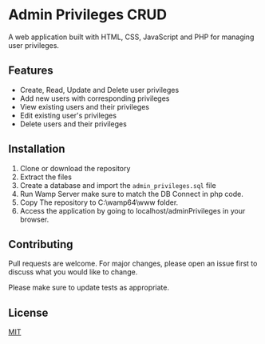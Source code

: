 # Admin Privileges CRUD
A web application built with HTML, CSS, JavaScript and PHP for managing user privileges.

## Features
- Create, Read, Update and Delete user privileges
- Add new users with corresponding privileges
- View existing users and their privileges
- Edit existing user's privileges
- Delete users and their privileges

## Installation

1. Clone or download the repository
2. Extract the files
3. Create a database and import the `admin_privileges.sql` file
3. Run Wamp Server make sure to match the DB Connect in php code.
4. Copy The repository to C:\wamp64\www folder.
5. Access the application by going to localhost/adminPrivileges in your browser.

## Contributing
Pull requests are welcome. For major changes, please open an issue first to discuss what you would like to change.

Please make sure to update tests as appropriate.

## License
[MIT](https://choosealicense.com/licenses/mit/)
